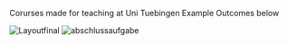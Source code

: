 Corurses made for teaching at Uni Tuebingen
Example Outcomes below

![Layoutfinal](https://github.com/user-attachments/assets/f1ef7a9f-bda4-4de2-a04b-6890660caa85)
![abschlussaufgabe](https://github.com/user-attachments/assets/2dd8a53e-dcf2-4741-9daf-f5428ea96a96)
